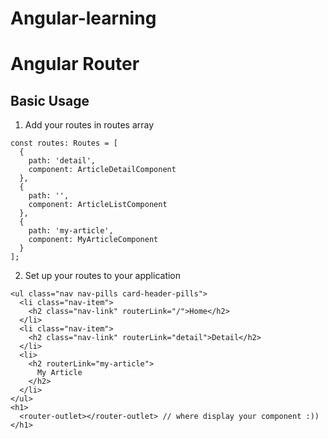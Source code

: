 # Angular-learning

# Angular Router

## Basic Usage
1.  Add your routes in routes array 
``` 
const routes: Routes = [
  {
    path: 'detail',
    component: ArticleDetailComponent
  },
  {
    path: '',
    component: ArticleListComponent
  },
  {
    path: 'my-article',
    component: MyArticleComponent
  }
];

```

2. Set up your routes to your application 
``` 
<ul class="nav nav-pills card-header-pills">
  <li class="nav-item">
    <h2 class="nav-link" routerLink="/">Home</h2>
  </li>
  <li class="nav-item">
    <h2 class="nav-link" routerLink="detail">Detail</h2>
  </li>
  <li>
    <h2 routerLink="my-article">
      My Article
    </h2>
  </li>
</ul>
<h1>
  <router-outlet></router-outlet> // where display your component :))
</h1> 
```
